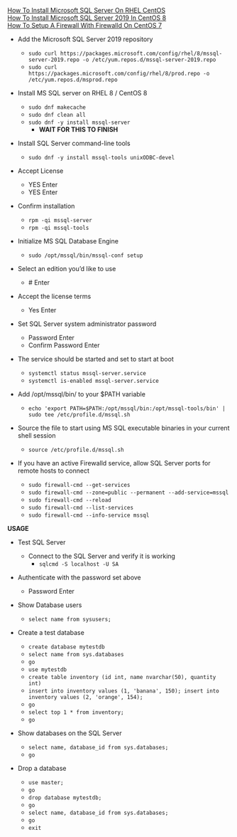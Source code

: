 [How To Install Microsoft SQL Server On RHEL CentOS](https://computingforgeeks.com/how-to-install-microsoft-sql-server-on-rhel-centos/)<br />
[How To Install Microsoft SQL Server 2019 In CentOS 8](https://developpaper.com/how-to-install-sql-server-2019-in-centos8/)<br />
[How To Setup A Firewall With Firewalld On CentOS 7](https://linuxize.com/post/how-to-setup-a-firewall-with-firewalld-on-centos-7/
)<br />

* Add the Microsoft SQL Server 2019 repository
  * `sudo curl https://packages.microsoft.com/config/rhel/8/mssql-server-2019.repo -o /etc/yum.repos.d/mssql-server-2019.repo`
  * `sudo curl https://packages.microsoft.com/config/rhel/8/prod.repo -o /etc/yum.repos.d/msprod.repo`

* Install MS SQL server on RHEL 8 / CentOS 8
  * `sudo dnf makecache`
  * `sudo dnf clean all`
  * `sudo dnf -y install mssql-server`
    * **WAIT FOR THIS TO FINISH**

* Install SQL Server command-line tools
  * `sudo dnf -y install mssql-tools unixODBC-devel`

* Accept License
  * YES Enter
  * YES Enter

* Confirm installation
  * `rpm -qi mssql-server`
  * `rpm -qi mssql-tools`

* Initialize MS SQL Database Engine
  * `sudo /opt/mssql/bin/mssql-conf setup`

* Select an edition you’d like to use
  * \# Enter

* Accept the license terms
  * Yes Enter

* Set SQL Server system administrator password
  * Password Enter
  * Confirm Password Enter

* The service should be started and set to start at boot
  * `systemctl status mssql-server.service`
  * `systemctl is-enabled mssql-server.service`

* Add /opt/mssql/bin/ to your $PATH variable
  * `echo 'export PATH=$PATH:/opt/mssql/bin:/opt/mssql-tools/bin' | sudo tee /etc/profile.d/mssql.sh`

* Source the file to start using MS SQL executable binaries in your current shell session
  * `source /etc/profile.d/mssql.sh`

* If you have an active Firewalld service, allow SQL Server ports for remote hosts to connect
  * `sudo firewall-cmd --get-services`
  * `sudo firewall-cmd --zone=public --permanent --add-service=mssql`
  * `sudo firewall-cmd --reload`
  * `sudo firewall-cmd --list-services`
  * `sudo firewall-cmd --info-service mssql`

**USAGE**<br />
* Test SQL Server
  * Connect to the SQL Server and verify it is working
    * `sqlcmd -S localhost -U SA`

* Authenticate with the password set above
  * Password Enter

* Show Database users
  * `select name from sysusers;`

* Create a test database
  * `create database mytestdb`
  * `select name from sys.databases`
  * `go`
  * `use mytestdb`
  * `create table inventory (id int, name nvarchar(50), quantity int)`
  * `insert into inventory values (1, 'banana', 150); insert into inventory values (2, 'orange', 154);`
  * `go`
  * `select top 1 * from inventory;`
  * `go`

* Show databases on the SQL Server
  * `select name, database_id from sys.databases;`
  * `go`

* Drop a database
  * `use master;`
  * `go`
  * `drop database mytestdb;`
  * `go`
  * `select name, database_id from sys.databases;`
  * `go`
  * `exit`
